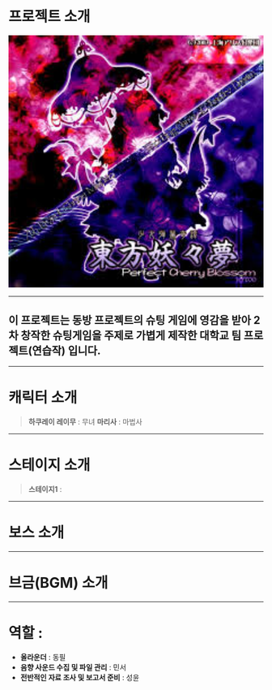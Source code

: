 # 프로젝트 소개

<img src="킹갓쭈대4조팀플/readme.jpg" alt="이미지 설명" width="600">

---

## 이 프로젝트는 동방 프로젝트의 슈팅 게임에 영감을 받아 2차 창작한 슈팅게임을 주제로 가볍게 제작한 대학교 팀 프로젝트(연습작) 입니다.

---

# 캐릭터 소개

> **하쿠레이 레이무** : 무녀
> **마리사** : 마법사

---

# 스테이지 소개

> **스테이지1** :

---

# 보스 소개

---


# 브금(BGM) 소개

---

# 역할 :
- **올라운더** : 동필
- **음향 사운드 수집 및 파일 관리** : 민서
- **전반적인 자료 조사 및 보고서 준비** : 성윤
